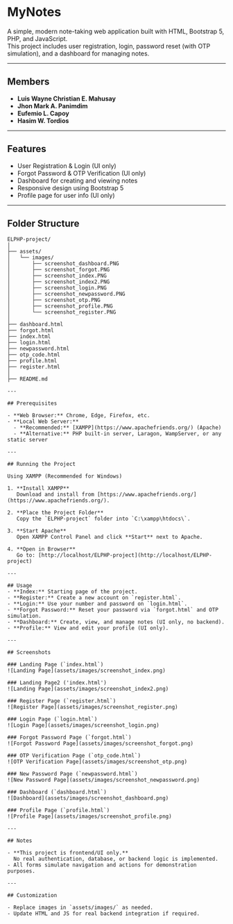 # MyNotes

A simple, modern note-taking web application built with HTML, Bootstrap 5, PHP, and JavaScript.  
This project includes user registration, login, password reset (with OTP simulation), and a dashboard for managing notes.

---

## Members

- **Luis Wayne Christian E. Mahusay**
- **Jhon Mark A. Panimdim**
- **Eufemio L. Capoy**
- **Hasim W. Tordios**

---

## Features

- User Registration & Login (UI only)
- Forgot Password & OTP Verification (UI only)
- Dashboard for creating and viewing notes
- Responsive design using Bootstrap 5
- Profile page for user info (UI only)

---

## Folder Structure

```
ELPHP-project/
│
├── assets/
│   └── images/
│       ├── screenshot_dashboard.PNG
│       ├── screenshot_forgot.PNG
│       ├── screenshot_index.PNG
│       ├── screenshot_index2.PNG
│       ├── screenshot_login.PNG
│       ├── screenshot_newpassword.PNG
│       ├── screenshot_otp.PNG
│       ├── screenshot_profile.PNG
│       └── screenshot_register.PNG
│
├── dashboard.html
├── forgot.html
├── index.html
├── login.html
├── newpassword.html
├── otp_code.html
├── profile.html
├── register.html
│
├── README.md

---

## Prerequisites

- **Web Browser:** Chrome, Edge, Firefox, etc.
- **Local Web Server:**  
  - **Recommended:** [XAMPP](https://www.apachefriends.org/) (Apache)
  - **Alternative:** PHP built-in server, Laragon, WampServer, or any static server

---

## Running the Project

Using XAMPP (Recommended for Windows)

1. **Install XAMPP**  
   Download and install from [https://www.apachefriends.org/](https://www.apachefriends.org/).

2. **Place the Project Folder**  
   Copy the `ELPHP-project` folder into `C:\xampp\htdocs\`.

3. **Start Apache**  
   Open XAMPP Control Panel and click **Start** next to Apache.

4. **Open in Browser**  
   Go to: [http://localhost/ELPHP-project](http://localhost/ELPHP-project)

---

## Usage
- **Index:** Starting page of the project.
- **Register:** Create a new account on `register.html`.
- **Login:** Use your number and password on `login.html`.
- **Forgot Password:** Reset your password via `forgot.html` and OTP simulation.
- **Dashboard:** Create, view, and manage notes (UI only, no backend).
- **Profile:** View and edit your profile (UI only).

---

## Screenshots

### Landing Page (`index.html`)
![Landing Page](assets/images/screenshot_index.png)

### Landing Page2 ('index.html')
![Landing Page](assets/images/screenshot_index2.png)

### Register Page (`register.html`)
![Register Page](assets/images/screenshot_register.png)

### Login Page (`login.html`)
![Login Page](assets/images/screenshot_login.png)

### Forgot Password Page (`forgot.html`)
![Forgot Password Page](assets/images/screenshot_forgot.png)

### OTP Verification Page (`otp_code.html`)
![OTP Verification Page](assets/images/screenshot_otp.png)

### New Password Page (`newpassword.html`)
![New Password Page](assets/images/screenshot_newpassword.png)

### Dashboard (`dashboard.html`)
![Dashboard](assets/images/screenshot_dashboard.png)

### Profile Page (`profile.html`)
![Profile Page](assets/images/screenshot_profile.png)

---

## Notes

- **This project is frontend/UI only.**  
  No real authentication, database, or backend logic is implemented.
- All forms simulate navigation and actions for demonstration purposes.

---

## Customization

- Replace images in `assets/images/` as needed.
- Update HTML and JS for real backend integration if required.
